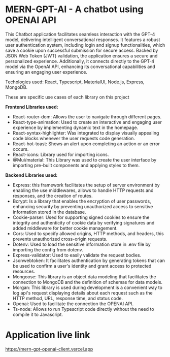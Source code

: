 # MERN-GPT-AI - A chatbot using OPENAI API
This Chatbot application facilitates seamless interaction with the GPT-4 model, delivering intelligent conversational responses. It features a robust user authentication system, including login and signup functionalities, which save a cookie upon successful submission for secure access. Backed by JSON Web Token (JWT) validation, the application ensures a secure and personalized experience. Additionally, it connects directly to the GPT-4 model via the OpenAI API, enhancing its conversational capabilities and ensuring an engaging user experience.

Techologies used: React, Typescript, MaterialUI, Node.js, Express, MongoDB.


These are specific use cases of each library on this project

**Frontend Libraries used:**
- React-router-dom: Allows the user to navigate through different pages.
- React-type-animation: Used to create an interactive and engaging user experience by implementing dynamic text in the homepage.
- React-syntax-highlighter: Was integrated to display visually appealing code blocks whenever the user requests code generation.
- React-hot-toast: Shows an alert upon completing an action or an error occurs. 
- React-icons: Library used for importing icons.
- @Mui/material: This Library was used to create the user interface by importing pre-built components and applying styles to them.


**Backend Libraries used:**
- Express: this framework facilitates the setup of server environment by enabling the use middlewares, allows to handle HTTP requests and responses, and the creation of routes.
- Bcrypt: Is a library that enables the encryption of user passwords, enhancing security by preventing unauthorized access to sensitive information stored in the database. 
- Cookie-parser: Used for supporting signed cookies to ensure the integrity and authenticity of cookie data by verifying signatures and added middleware for better cookie management.
- Cors: Used to specify allowed origins, HTTP methods, and headers, this prevents unauthorized cross-origin requests.
- Dotenv: Used to load the sensitive information store in .env file by importing the config from dotenv.
- Express-validator: Used to easily validate the request bodies.
- Jsonwebtoken: It facilitates authentication by generating tokens that can be used to confirm a user's identity and grant access to protected resources.
- Mongoose: This library is an object data modeling that facilitates the connection to MongoDB and the definition of schemas for data models.
- Morgan: This library is used during development is a convenient way to log api's request displaying details about each request such as the HTTP method, URL, response time, and status code. 
- Openai: Used to facilitate the connection the OPENAI API.
- Ts-node: Allows to run Typescript code directly without the need to compile it to Javascript.


# Application live link
https://mern-gpt-openai-client.vercel.app
